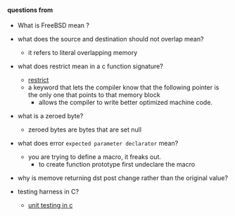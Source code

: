 #### questions from 

* What is FreeBSD mean ?

* what does the source and destination should not overlap mean?
	* it refers to literal overlapping memory

* what does restrict mean in a c function signature?
	* [restrict](https://en.wikipedia.org/wiki/Restrict)
	* a keyword that lets the compiler know that the following pointer is the only one that points to that memory block
		* allows the compiler to write better optimized machine code. 

* what is a zeroed byte?
	* zeroed bytes are bytes that are set null

* what does error `expected parameter declarator` mean?
	* you are trying to define a macro, it freaks out. 
		* to create function prototype first undeclare the macro

* why is memove returning dst post change rather than the original value?

* testing harness in C?
	* [unit testing in c](http://stackoverflow.com/questions/65820/unit-testing-c-code)